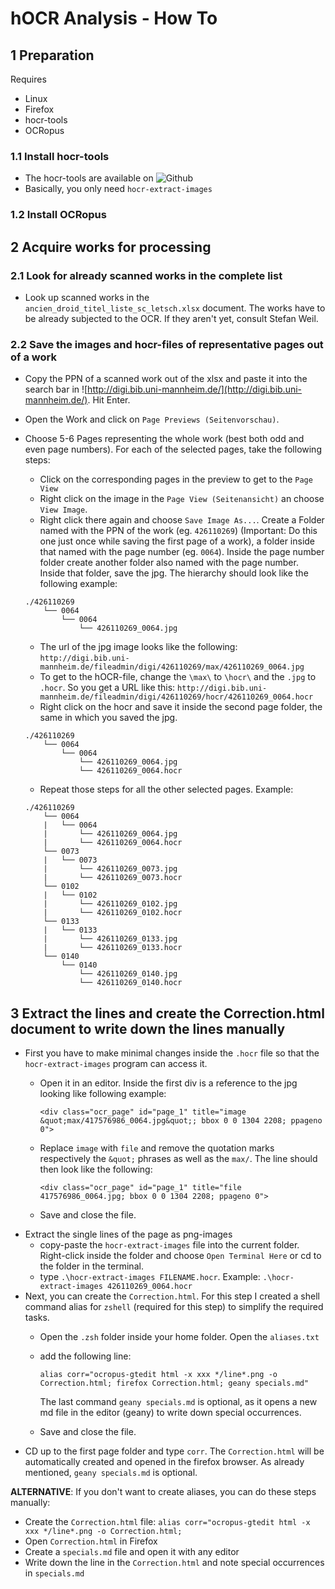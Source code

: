 # hOCR Analysis - How To

## 1 Preparation

Requires
* Linux
* Firefox
* hocr-tools
* OCRopus

### 1.1 Install hocr-tools

* The hocr-tools are available on 
![Github](https://github.com/tmbdev/hocr-tools)
* Basically, you only need `hocr-extract-images`

### 1.2 Install OCRopus

## 2 Acquire works for processing

### 2.1 Look for already scanned works in the complete list

* Look up scanned works in the `ancien_droid_titel_liste_sc_letsch.xlsx` document. The works have to be already subjected to the OCR. If they aren't yet, consult Stefan Weil.

### 2.2 Save the images and hocr-files of representative pages out of a work

* Copy the PPN of a scanned work out of the xlsx and paste it into the search bar in ![http://digi.bib.uni-mannheim.de/](http://digi.bib.uni-mannheim.de/). Hit Enter.
* Open the Work and click on `Page Previews (Seitenvorschau)`.
* Choose 5-6 Pages representing the whole work (best both odd and even page numbers). For each of the selected pages, take the following steps:
	* Click on the corresponding pages in the preview to get to the `Page View`
	* Right click on the image in the `Page View (Seitenansicht)` an choose `View Image`.
	* Right click there again and choose `Save Image As...`. Create a Folder named with the PPN of the work (eg. `426110269`) (Important: Do this one just once while saving the first page of a work), a folder inside that named with the page number (eg. `0064`). Inside the page number folder create another folder also named with the page number. Inside that folder, save the jpg. The hierarchy should look like the following example:

	```
	./426110269             
		└── 0064          
			└── 0064
				└── 426110269_0064.jpg
	```
	* The url of the jpg image looks like the following: `http://digi.bib.uni-mannheim.de/fileadmin/digi/426110269/max/426110269_0064.jpg`
	* To get to the hOCR-file, change the `\max\` to `\hocr\` and the `.jpg` to `.hocr`. So you get a URL like this: `http://digi.bib.uni-mannheim.de/fileadmin/digi/426110269/hocr/426110269_0064.hocr`
	* Right click on the hocr and save it inside the second page folder, the same in which you saved the jpg.

	```
	./426110269             
		└── 0064          
			└── 0064
				└── 426110269_0064.jpg
				└── 426110269_0064.hocr
	```
	* Repeat those steps for all the other selected pages. Example:
	```
	./426110269             
		└── 0064          
		|	└── 0064
		|		└── 426110269_0064.jpg
		|		└── 426110269_0064.hocr
		└── 0073          
		|	└── 0073
		|		└── 426110269_0073.jpg
		|		└── 426110269_0073.hocr
		└── 0102          
		|	└── 0102
		|		└── 426110269_0102.jpg
		|		└── 426110269_0102.hocr		
		└── 0133          
		|	└── 0133
		|		└── 426110269_0133.jpg
		|		└── 426110269_0133.hocr	
		└── 0140          
			└── 0140
				└── 426110269_0140.jpg
				└── 426110269_0140.hocr	
	```
## 3 Extract the lines and create the Correction.html document to write down the lines manually
* First you have to make minimal changes inside the `.hocr` file so that the `hocr-extract-images` program can access it. 
	* Open it in an editor. Inside the first div is a reference to the jpg looking like following example:
		
		```
		<div class="ocr_page" id="page_1" title="image &quot;max/417576986_0064.jpg&quot;; bbox 0 0 1304 2208; ppageno 0">
		```
		 
	* Replace `image` with `file` and remove the quotation marks respectively the `&quot;` phrases as well as the `max/`. The line should then look like the following:
		
		```
		<div class="ocr_page" id="page_1" title="file 417576986_0064.jpg; bbox 0 0 1304 2208; ppageno 0">
		```
		 
	* Save and close the file.
* Extract the single lines of the page as png-images
	* copy-paste the `hocr-extract-images` file into the current folder. Right-click inside the folder and choose `Open Terminal Here` or cd to the folder in the terminal.
	* type `.\hocr-extract-images FILENAME.hocr`. Example: `.\hocr-extract-images 426110269_0064.hocr`
* Next, you can create the `Correction.html`. For this step I created a shell command alias for `zshell` (required for this step) to simplify the required tasks.
	* Open the `.zsh` folder inside your home folder. Open the `aliases.txt`
	* add the following line:
		
		```
		alias corr="ocropus-gtedit html -x xxx */line*.png -o Correction.html; firefox Correction.html; geany specials.md"
		```
		
		The last command `geany specials.md` is optional, as it opens a new md file in the editor (geany) to write down special occurrences.
	* Save and close the file.
* CD up to the first page folder and type `corr`. The `Correction.html` will be automatically created and opened in the firefox browser. As already mentioned, `geany specials.md` is optional.

**ALTERNATIVE**: If you don't want to create aliases, you can do these steps manually:
* Create the `Correction.html` file:
		```
		alias corr="ocropus-gtedit html -x xxx */line*.png -o Correction.html; 
		```
* Open `Correction.html` in Firefox
* Create a `specials.md` file and open it with any editor
* Write down the line in the `Correction.html` and note special occurrences in `specials.md`
			

